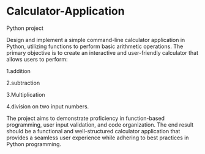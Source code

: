 # Calculator-Application
Python project

Design and implement a simple command-line calculator application in Python, utilizing functions to perform basic arithmetic operations. The primary objective is to create an interactive and user-friendly calculator that allows users to perform:

1.addition 

2.subtraction 

3.Multiplication 

4.division  on two input numbers. 

The project aims to demonstrate proficiency in function-based programming, user input validation, and code organization. The end result should be a functional and well-structured calculator application that provides a seamless user experience while adhering to best practices in Python programming.
